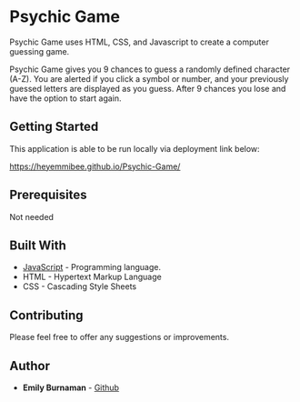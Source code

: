 # Psychic Game

Psychic Game uses HTML, CSS, and Javascript to create a computer guessing game.

Psychic Game gives you 9 chances to guess a randomly defined character (A-Z). You are alerted if you click a symbol or number, and your previously guessed letters are displayed as you guess. After 9 chances you lose and have the option to start again.  

## Getting Started

This application is able to be run locally via deployment link below:

https://heyemmibee.github.io/Psychic-Game/

## Prerequisites

Not needed

## Built With
 
* [JavaScript](https://www.javascript.com/) - Programming language.
* HTML - Hypertext Markup Language 
* CSS - Cascading Style Sheets

## Contributing

Please feel free to offer any suggestions or improvements.

## Author

* **Emily Burnaman** - [Github](https://github.com/heyemmibee)

